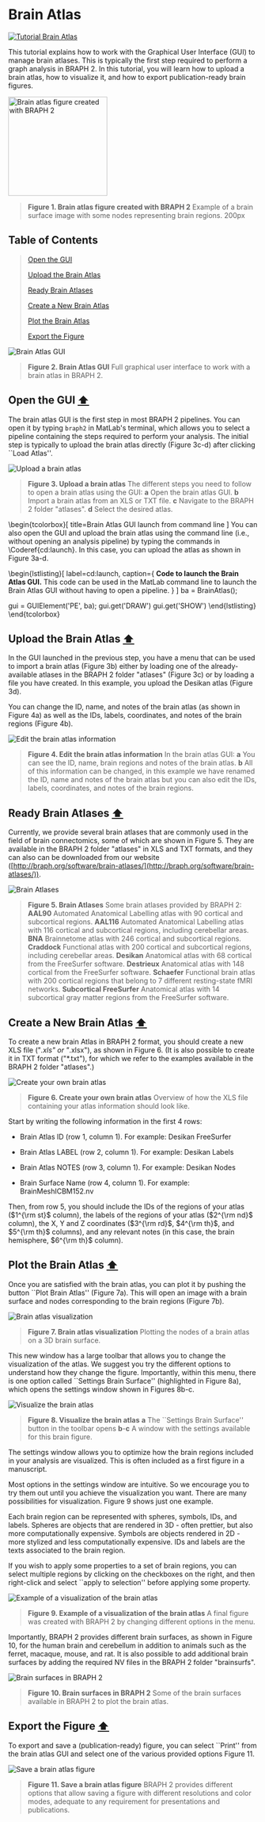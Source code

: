 # Brain Atlas

[![Tutorial Brain Atlas](https://img.shields.io/badge/PDF-Download-red?style=flat-square&logo=adobe-acrobat-reader)](tut_ba.pdf)

This tutorial explains how to work with the Graphical User Interface (GUI) to manage brain atlases.
This is typically the first step required to perform a graph analysis in BRAPH 2. 
In this tutorial, you will learn how to upload a brain atlas, how to visualize it, and how to export publication-ready brain figures.


<img src="fig01.jpg" alt="Brain atlas figure created with BRAPH 2" height="200px">

> **Figure 1. Brain atlas figure created with BRAPH 2**
> Example of a brain surface image with some nodes representing brain regions. 200px

## Table of Contents
> [Open the GUI](#Open-the-GUI)
>
> [Upload the Brain Atlas](#Upload-the-Brain-Atlas)
>
> [Ready Brain Atlases](#Ready-Brain-Atlases)
>
> [Create a New Brain Atlas](#Create-a-New-Brain-Atlas)
>
> [Plot the Brain Atlas](#Plot-the-Brain-Atlas)
>
> [Export the Figure](#Export-the-Figure)
>

<img src="fig02.jpg" alt="Brain Atlas GUI">

> **Figure 2. Brain Atlas GUI**
> Full graphical user interface to work with a brain atlas in BRAPH 2.




## Open the GUI  [⬆](#Table-of-Contents)

The brain atlas GUI is the first step in most BRAPH 2 pipelines. You can open it by typing `braph2` in MatLab's terminal, which allows you to select a pipeline containing the steps required to perform your analysis. The initial step is typically to upload the brain atlas directly (Figure 3c-d) after clicking ``Load Atlas''. 

<img src="fig03.jpg" alt="Upload a brain atlas">

> **Figure 3. Upload a brain atlas**
> The different steps you need to follow to open a brain atlas using the GUI: 
> 	**a** Open the brain atlas GUI.
> 	**b** Import a brain atlas from an XLS or TXT file.
> 	**c** Navigate to the BRAPH 2 folder "atlases".
> 	**d** Select the desired atlas.



\begin{tcolorbox}[
	title=Brain Atlas GUI launch from command line
]
You can also open the GUI and upload the brain atlas using the command line (i.e., without opening an analysis pipeline) by typing the commands in \Coderef{cd:launch}. In this case, you can upload the atlas as shown in Figure 3a-d.

\begin{lstlisting}[
	label=cd:launch,
	caption={
		**Code to launch the Brain Atlas GUI.**
		This code can be used in the MatLab command line to launch the  Brain Atlas GUI without having to open a pipeline.
	}
]
ba = BrainAtlas();

gui = GUIElement('PE', ba);
gui.get('DRAW')
gui.get('SHOW')
\end{lstlisting}
\end{tcolorbox}


## Upload the Brain Atlas  [⬆](#Table-of-Contents)

In the GUI launched in the previous step, you have a menu that can be used to import a brain atlas (Figure 3b) either by loading one of the already-available atlases in the BRAPH 2 folder "atlases" (Figure 3c) or by loading a file you have created. In this example, you upload the Desikan atlas (Figure 3d).

You can change the ID, name, and notes of the brain atlas (as shown in Figure 4a) as well as the IDs, labels, coordinates, and notes of the brain regions (Figure 4b).

<img src="fig04.png" alt="Edit the brain atlas information">

> **Figure 4. Edit the brain atlas information**
> In the brain atlas GUI: 
> 	**a** You can see the ID, name, brain regions and notes of the brain atlas.
> 	**b** All of this information can be changed, in this example we have renamed the ID, name and notes of the brain atlas but you can also edit the IDs, labels, coordinates, and notes of the brain regions.



## Ready Brain Atlases  [⬆](#Table-of-Contents)



Currently, we provide several brain atlases that are commonly used in the field of brain connectomics, some of which are shown in Figure 5. 
They are available in the BRAPH 2 folder "atlases" in XLS and TXT formats, and they can also can be downloaded from our website ([http://braph.org/software/brain-atlases/](http://braph.org/software/brain-atlases/)).

<img src="fig05.jpg" alt="Brain Atlases">

> **Figure 5. Brain Atlases**
> Some brain atlases provided by BRAPH 2: 
> 	**AAL90** Automated Anatomical Labelling atlas with 90 cortical and subcortical regions.
> 	**AAL116** Automated Anatomical Labelling atlas with 116 cortical and subcortical regions, including cerebellar areas.
> 	**BNA** Brainnetome atlas with 246 cortical and subcortical regions.
> 	**Craddock** Functional atlas with 200 cortical and subcortical regions, including cerebellar areas.
> 	**Desikan** Anatomical atlas with 68 cortical from the FreeSurfer software.
> 	**Destrieux** Anatomical atlas with 148 cortical from the FreeSurfer software.
> 	**Schaefer** Functional brain atlas with 200 cortical regions that belong to 7 different resting-state fMRI networks.
> 	**Subcortical FreeSurfer** Anatomical atlas with 14 subcortical gray matter regions from the FreeSurfer software.


## Create a New Brain Atlas  [⬆](#Table-of-Contents)

To create a new brain Atlas in BRAPH 2 format, you should create a new XLS file ("*.xls" or "*.xlsx"), as shown in Figure 6. 
(It is also possible to create it in TXT format ("*.txt"), for which we refer to the examples available in the BRAPH 2 folder "atlases".)



<img src="fig06.jpg" alt="Create your own brain atlas">

> **Figure 6. Create your own brain atlas**
> Overview of how the XLS file containing your atlas information should look like.

Start by writing the following information in the first 4 rows:


- Brain Atlas ID (row 1, column 1). 
For example: Desikan FreeSurfer

- Brain Atlas LABEL (row 2, column 1). 
For example: Desikan Labels

- Brain Atlas NOTES (row 3, column 1).
For example: Desikan Nodes

- Brain Surface Name (row 4, column 1).
For example: BrainMeshICBM152.nv


Then, from row 5, you should include the IDs of the regions of your atlas ($1^{\rm st}$ column), the labels of the regions of your atlas ($2^{\rm nd}$ column), the X, Y and Z coordinates ($3^{\rm rd}$, $4^{\rm th}$, and $5^{\rm th}$ columns), and any relevant notes (in this case, the brain hemisphere, $6^{\rm th}$ column).	


## Plot the Brain Atlas  [⬆](#Table-of-Contents)

Once you are satisfied with the brain atlas, you can plot it by pushing the button ``Plot Brain Atlas'' (Figure 7a). 
This will open an image with a brain surface and nodes corresponding to the brain regions (Figure 7b).


<img src="fig07.jpg" alt="Brain atlas visualization">

> **Figure 7. Brain atlas visualization**
> Plotting the nodes of a brain atlas on a 3D brain surface.
	
This new window has a large toolbar that allows you to change the visualization of the atlas. We suggest you try the different options to understand how they change the figure. Importantly, within this menu, there is one option called ``Settings Brain Surface'' (highlighted in Figure 8a), which opens the settings window shown in Figures 8b-c.



<img src="fig08.jpg" alt="Visualize the brain atlas">

> **Figure 8. Visualize the brain atlas**
> **a** The ``Settings Brain Surface'' button in the toolbar opens **b**-**c** A window with the settings available for this brain figure.

The settings window allows you to optimize how the brain regions included in your analysis are visualized. This is often included as a first figure in a manuscript.

Most options in the settings window are intuitive. So we encourage you to try them out until you achieve the visualization you want. There are many possibilities for visualization. Figure 9 shows just one example.

Each brain region can be represented with spheres, symbols, IDs, and labels.
Spheres are objects that are rendered in 3D - often prettier, but also more computationally expensive.
Symbols are objects rendered in 2D - more stylized and less computationally expensive.
IDs and labels are the texts associated to the brain region.

If you wish to apply some properties to a set of brain regions, you can select multiple regions by clicking on the checkboxes on the right, and then right-click and select ``apply to selection'' before applying some property.

<img src="fig09.jpg" alt="Example of a visualization of the brain atlas">

> **Figure 9. Example of a visualization of the brain atlas**
> A final figure was created with BRAPH 2 by changing different options in the menu.





Importantly, BRAPH 2 provides different brain surfaces, as shown in Figure 10, for the human brain and cerebellum in addition to animals such as the ferret, macaque, mouse, and rat.
It is also possible to add additional brain surfaces by adding the required NV files in the BRAPH 2 folder "brainsurfs".

<img src="fig10.png" alt="Brain surfaces in BRAPH 2">

> **Figure 10. Brain surfaces in BRAPH 2**
> Some of the brain surfaces available in BRAPH 2 to plot the brain atlas.




## Export the Figure  [⬆](#Table-of-Contents)

To export and save a (publication-ready) figure, you can select ``Print'' from the brain atlas GUI and select one of the various provided options Figure 11.


	
<img src="fig11.jpg" alt="Save a brain atlas figure">

> **Figure 11. Save a brain atlas figure**
> BRAPH 2 provides different options that allow saving a figure with different resolutions and color modes, adequate to any requirement for presentations and publications.
